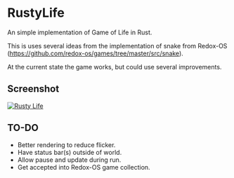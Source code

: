 # RustyLife
An simple implementation of Game of Life in Rust.

This is uses several ideas from the implementation of snake from Redox-OS (https://github.com/redox-os/games/tree/master/src/snake).

At the current state the game works, but could use several improvements.

## Screenshot

[![Rusty Life](https://s8.postimg.cc/m7b9leg6t/2018-08-03-170601_977x590_scrot.png)](https://postimg.cc/image/v2c3vx4z5/)

## TO-DO

- Better rendering to reduce flicker.
- Have status bar(s) outside of world.
- Allow pause and update during run.
- Get accepted into Redox-OS game collection.


